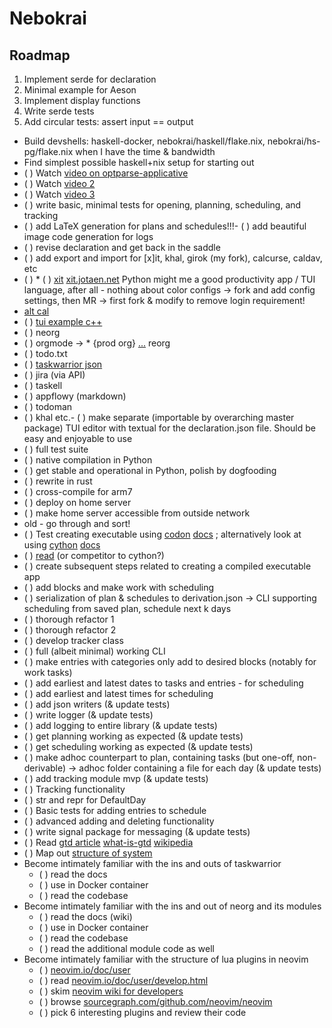 # Nebokrai

## Roadmap

1. Implement serde for declaration
2. Minimal example for Aeson
3. Implement display functions
4. Write serde tests
5. Add circular tests: assert input == output

* Build devshells: haskell-docker, nebokrai/haskell/flake.nix, nebokrai/hs-pg/flake.nix when I have the time & bandwidth
* Find simplest possible haskell+nix setup for starting out
* ( ) Watch [video on optparse-applicative](https://www.youtube.com/watch?v=mS186vrNleE)
* ( ) Watch [video 2](https://www.youtube.com/watch?v=RtYWKG_zZrM)
* ( ) Watch [video 3](https://www.youtube.com/watch?v=KkXe8gSkbuc)
* ( ) write basic, minimal tests for opening, planning, scheduling, and tracking
* ( ) add LaTeX generation for plans and schedules!!!- ( ) add beautiful image code generation for logs
* ( ) revise declaration and get back in the saddle
* ( ) add export and import for [x]it, khal, girok (my fork), calcurse, caldav, etc
* ( ) * ( ) [xit](https://github.com/jotaen/xit) [xit.jotaen.net](https://xit.jotaen.net/)
Python might me a good productivity app / TUI language, after all - nothing about color configs → fork and add config settings, then MR -> first fork & modify to remove login requirement!
* [alt cal](https://github.com/frossm/cal)
* ( ) [tui example c++](https://github.com/ggerganov/wtf-tui?tab=readme-ov-file)
* ( ) neorg
* ( ) orgmode -> * {prod org} [...](https://www.reddit.com/r/emacs/s/HJemdxK4sd) reorg
* ( ) todo.txt
* ( ) [taskwarrior json](https://github.com/GothenburgBitFactory/taskwarrior/blob/develop/doc/devel/rfcs/task.md)
* ( ) jira (via API)
* ( ) taskell
* ( ) appflowy (markdown)
* ( ) todoman
* ( ) khal etc.- ( ) make separate (importable by overarching master package) TUI editor with textual for the declaration.json file. Should be easy and enjoyable to use
* ( ) full test suite
* ( ) native compilation in Python
* ( ) get stable and operational in Python, polish by dogfooding
* ( ) rewrite in rust
* ( ) cross-compile for arm7
* ( ) deploy on home server
* ( ) make home server accessible from outside network
* old - go through and sort!
* ( ) Test creating executable using [codon](https://github.com/exaloop/codon) [docs](https://docs.exaloop.io/codon/) ; alternatively look at using [cython](https://github.com/cython/cython) [docs](https://cython.readthedocs.io/en/latest/index.html)
* ( ) [read](https://blog.paperspace.com/boosting-python-scripts-cython/) (or competitor to cython?)
* ( ) create subsequent steps related to creating a compiled executable app
* ( ) add blocks and make work with scheduling
* ( ) serialization of plan & schedules to derivation.json -> CLI supporting scheduling from saved plan, schedule next k days
* ( ) thorough refactor 1
* ( ) thorough refactor 2
* ( ) develop tracker class
* ( ) full (albeit minimal) working CLI
* ( ) make entries with categories only add to desired blocks (notably for work tasks)
* ( ) add earliest and latest dates to tasks and entries - for scheduling
* ( ) add earliest and latest times for scheduling
* ( ) add json writers (& update tests)
* ( ) write logger (& update tests)
* ( ) add logging to entire library (& update tests)
* ( ) get planning working as expected (& update tests)
* ( ) get scheduling working as expected (& update tests)
* ( ) make adhoc counterpart to plan, containing tasks (but one-off, non-derivable) -> adhoc folder containing a file for each day (& update tests)
* ( ) add tracking module mvp (& update tests)
* ( ) Tracking functionality
* ( ) str and repr for DefaultDay
* ( ) Basic tests for adding entries to schedule
* ( ) advanced adding and deleting functionality
* ( ) write signal package for messaging (& update tests)
* ( ) Read [gtd article](https://hamberg.no/gtd,) [what-is-gtd](https://gettingthingsdone.com/what-is-gtd/,) [wikipedia](https://en.wikipedia.org/wiki/Getting_Things_Done)
* ( ) Map out [structure of system](https://www.notion.so/Design-and-Architecture-Notes-1a0633919e2e45838e3794e4aad4bee4?pvs=21)
* Become intimately familiar with the ins and outs of taskwarrior
  * ( ) read the docs
  * ( ) use in Docker container
  * ( ) read the codebase
* Become intimately familiar with the ins and out of neorg and its modules
  * ( ) read the docs (wiki)
  * ( ) use in Docker container
  * ( ) read the codebase
  * ( ) read the additional module code as well
* Become intimately familiar with the structure of lua plugins in neovim
  * ( ) [neovim.io/doc/user](https://neovim.io/doc/user/)
  * ( ) read [neovim.io/doc/user/develop.html](https://neovim.io/doc/user/develop.html)
  * ( ) skim [neovim wiki for developers](https://github.com/neovim/neovim/wiki#developers)
  * ( ) browse [sourcegraph.com/github.com/neovim/neovim](https://sourcegraph.com/github.com/neovim/neovim)
  * ( ) pick 6 interesting plugins and review their code
